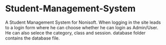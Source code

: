 # Student-Management-System
A Student Management System for Nonisoft. When logging in the site leads to a login form where he can choose whether he can login as Admin/User. He can also selece the category, class and session.
database folder contains the database file.
